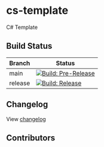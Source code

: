 # cs-template
C# Template

## Build Status

| Branch  | Status                                                                                                                                                                                                                                |
|---------|---------------------------------------------------------------------------------------------------------------------------------------------------------------------------------------------------------------------------------------|
| main    | [![Build: Pre-Release](https://github.com/credfeto/cs-template/actions/workflows/build-and-publish-pre-release.yml/badge.svg)](https://github.com/credfeto/cs-template/actions/workflows/build-and-publish-pre-release.yml) |
| release | [![Build: Release](https://github.com/credfeto/cs-template/actions/workflows/build-and-publish-release.yml/badge.svg)](https://github.com/credfeto/cs-template/actions/workflows/build-and-publish-release.yml)             |

## Changelog

View [changelog](CHANGELOG.md)

## Contributors

<!-- ALL-CONTRIBUTORS-LIST:START - Do not remove or modify this section -->
<!-- prettier-ignore-start -->
<!-- markdownlint-disable -->

<!-- markdownlint-restore -->
<!-- prettier-ignore-end -->

<!-- ALL-CONTRIBUTORS-LIST:END -->